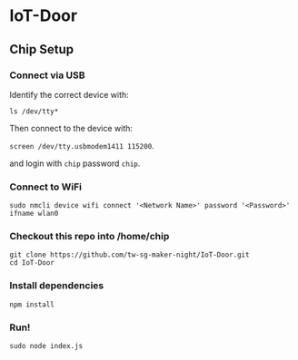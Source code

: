 # IoT-Door

## Chip Setup

### Connect via USB

Identify the correct device with:

`ls /dev/tty*`

Then connect to the device with:

`screen /dev/tty.usbmodem1411 115200`.

and login with `chip` password `chip`.


### Connect to WiFi

`sudo nmcli device wifi connect '<Network Name>' password '<Password>' ifname wlan0`

### Checkout this repo into /home/chip

```
git clone https://github.com/tw-sg-maker-night/IoT-Door.git
cd IoT-Door
```

### Install dependencies

`npm install`

### Run!

`sudo node index.js`

